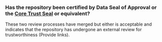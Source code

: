 ### Has the repository been certified by Data Seal of Approval or the [Core Trust Seal](https://www.datasealofapproval.org/en/information/requirements/) or equivalent?

These two review processes have merged but either is acceptable and indicates that the repository has undergone an external review for trustworthiness (Provide links).

<!--
Does the repository display the Core Trust Seal or have it undergone any other type of certification for trustworthiness?

Core Trustworthy Data Repository Requirements include:

* Continuity plan to ensure ongoing access to and preservation of its holdings – including metadata
* Maintenance of all applicable licenses
* Appropriate staff expertise in the relevant discipline – in curation, formats and community standards

#### Terms
* *Data Repository Gold Seal of Approval*: see [here](https://www.datasealofapproval.org/en/information/requirements/). -->
